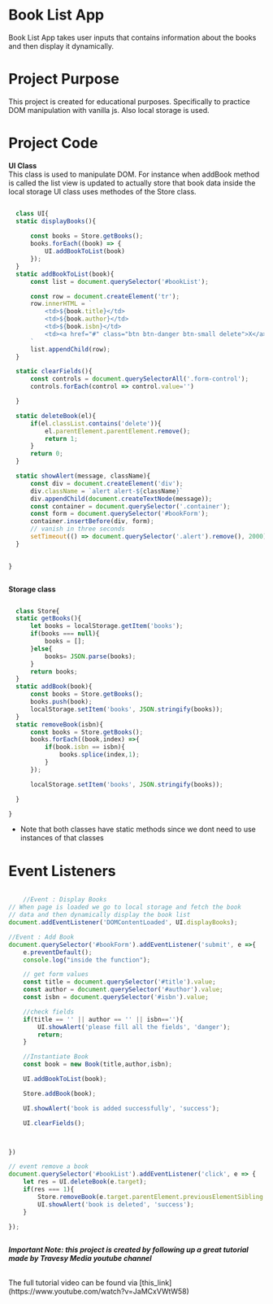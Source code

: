 # Book List App

   Book List App takes user inputs that contains information
 about the books and then display it dynamically.

# Project Purpose

  This project is created for educational purposes. Specifically to
 practice DOM manipulation with vanilla js. Also local storage is used.

# Project Code 

  **UI Class** <br />
  This class is used to manipulate DOM. For instance when addBook method is
  called the list view is updated to actually store that book data inside the
  local storage UI class uses methodes of the Store class.

  ```javascript

    class UI{
    static displayBooks(){
       
        const books = Store.getBooks();
        books.forEach((book) => {
            UI.addBookToList(book)
        });
    }
    static addBookToList(book){
        const list = document.querySelector('#bookList');

        const row = document.createElement('tr');
        row.innerHTML = `
            <td>${book.title}</td>
            <td>${book.author}</td>
            <td>${book.isbn}</td>
            <td><a href="#" class="btn btn-danger btn-small delete">X</a></td>
        `
        list.appendChild(row);
    }

    static clearFields(){
        const controls = document.querySelectorAll('.form-control');
        controls.forEach(control => control.value='')

    }

    static deleteBook(el){
        if(el.classList.contains('delete')){
            el.parentElement.parentElement.remove();
            return 1;
        }
        return 0;
    }

    static showAlert(message, className){
        const div = document.createElement('div');
        div.className = `alert alert-${className}`
        div.appendChild(document.createTextNode(message));
        const container = document.querySelector('.container');
        const form = document.querySelector('#bookForm');
        container.insertBefore(div, form);    
        // vanish in three seconds
        setTimeout(() => document.querySelector('.alert').remove(), 2000);
    }

    
}



```

  **Storage class**

  ```javascript

    class Store{
    static getBooks(){
        let books = localStorage.getItem('books');
        if(books === null){
            books = [];
        }else{
            books= JSON.parse(books);
        }
        return books;
    }
    static addBook(book){
        const books = Store.getBooks();
        books.push(book);
        localStorage.setItem('books', JSON.stringify(books));
    }
    static removeBook(isbn){
        const books = Store.getBooks();
        books.forEach((book,index) =>{
            if(book.isbn == isbn){
                books.splice(index,1);
            }
        });

        localStorage.setItem('books', JSON.stringify(books));

    }

}

```

  * Note that both classes have static methods since we dont need to use
  instances of that classes

# Event Listeners

```javascript

    //Event : Display Books
// When page is loaded we go to local storage and fetch the book
// data and then dynamically display the book list
document.addEventListener('DOMContentLoaded', UI.displayBooks);

//Event : Add Book
document.querySelector('#bookForm').addEventListener('submit', e =>{
    e.preventDefault();
    console.log("inside the function");

    // get form values
    const title = document.querySelector('#title').value;
    const author = document.querySelector('#author').value;
    const isbn = document.querySelector('#isbn').value;

    //check fields
    if(title == '' || author == '' || isbn==''){
        UI.showAlert('please fill all the fields', 'danger');
        return;
    }

    //Instantiate Book
    const book = new Book(title,author,isbn);

    UI.addBookToList(book);

    Store.addBook(book);

    UI.showAlert('book is added successfully', 'success');

    UI.clearFields();



})

// event remove a book
document.querySelector('#bookList').addEventListener('click', e => {
    let res = UI.deleteBook(e.target);
    if(res === 1){
        Store.removeBook(e.target.parentElement.previousElementSibling.textContent);
        UI.showAlert('book is deleted', 'success');
    }
    
});



```

***Important Note: this project is created by following up a great tutorial made by Travesy Media youtube channel*** 

<br />
The full tutorial video can be found via [this_link](https://www.youtube.com/watch?v=JaMCxVWtW58) 